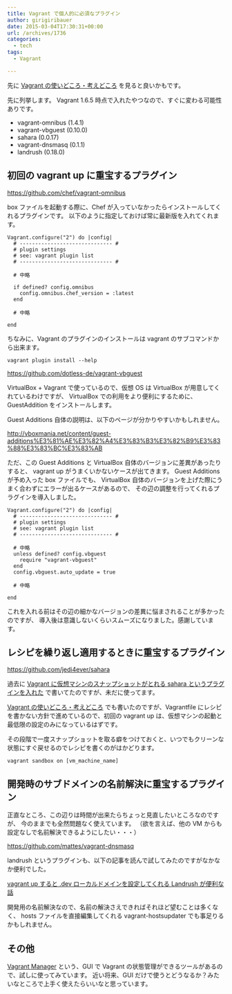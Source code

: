 ```yaml
---
title: Vagrant で個人的に必須なプラグイン
author: girigiribauer
date: 2015-03-04T17:30:31+00:00
url: /archives/1736
categories:
  - tech
tags:
  - Vagrant

---
```

先に [Vagrant の使いどころ・考えどころ][1] を見ると良いかもです。

先に列挙します。 Vagrant 1.6.5 時点で入れたやつなので、すぐに変わる可能性ありです。

  * vagrant-omnibus (1.4.1)
  * vagrant-vbguest (0.10.0)
  * sahara (0.0.17)
  * vagrant-dnsmasq (0.1.1)
  * landrush (0.18.0)

## 初回の vagrant up に重宝するプラグイン

<https://github.com/chef/vagrant-omnibus>

box ファイルを起動する際に、Chef が入っていなかったらインストールしてくれるプラグインです。 以下のように指定しておけば常に最新版を入れてくれます。

    Vagrant.configure("2") do |config|
      # ------------------------------ #
      # plugin settings
      # see: vagrant plugin list
      # ------------------------------ #
    
      # 中略
    
      if defined? config.omnibus
        config.omnibus.chef_version = :latest
      end
    
      # 中略
    
    end
    

ちなみに、Vagrant のプラグインのインストールは vagrant のサブコマンドから出来ます。

    vagrant plugin install --help
    

<https://github.com/dotless-de/vagrant-vbguest>

VirtualBox + Vagrant で使っているので、仮想 OS は VirtualBox が用意してくれているわけですが、 VirtualBox での利用をより便利にするために、GuestAddition をインストールします。

Guest Additions 自体の説明は、以下のページが分かりやすいかもしれません。

<http://vboxmania.net/content/guest-additions%E3%81%AE%E3%82%A4%E3%83%B3%E3%82%B9%E3%83%88%E3%83%BC%E3%83%AB>

ただ、この Guest Additions と VirtualBox 自体のバージョンに差異があったりすると、 vagrant up がうまくいかないケースが出てきます。 Guest Additions が予め入った box ファイルでも、 VirtualBox 自体のバージョンを上げた際にうまく合わずにエラーが出るケースがあるので、 その辺の調整を行ってくれるプラグインを導入しました。

    Vagrant.configure("2") do |config|
      # ------------------------------ #
      # plugin settings
      # see: vagrant plugin list
      # ------------------------------ #
    
      # 中略
      unless defined? config.vbguest
        require "vagrant-vbguest"
      end
      config.vbguest.auto_update = true
    
      # 中略
    
    end
    

これを入れる前はその辺の細かなバージョンの差異に悩まされることが多かったのですが、 導入後は意識しないくらいスムーズになりました。感謝しています。

## レシピを繰り返し適用するときに重宝するプラグイン

<https://github.com/jedi4ever/sahara>

過去に [Vagrant に仮想マシンのスナップショットがとれる sahara というプラグインを入れた][2] で書いてたのですが、未だに使ってます。

[Vagrant の使いどころ・考えどころ][1] でも書いたのですが、Vagrantfile にレシピを書かない方針で進めているので、初回の vagrant up は、仮想マシンの起動と最低限の設定のみになっているはずです。

その段階で一度スナップショットを取る癖をつけておくと、いつでもクリーンな状態にすぐ戻せるのでレシピを書くのがはかどります。

    vagrant sandbox on [vm_machine_name]
    

## 開発時のサブドメインの名前解決に重宝するプラグイン

正直なところ、この辺りは時間が出来たらちょっと見直したいところなのですが、 今のままでも全然問題なく使えています。 （欲を言えば、他の VM からも設定なしで名前解決できるようにしたい・・・）

<https://github.com/mattes/vagrant-dnsmasq>

landrush というプラグインも、以下の記事を読んで試してみたのですがなかなか便利でした。

[vagrant up すると .dev ローカルドメインを設定してくれる Landrush が便利な話][3]

開発用の名前解決なので、名前の解決さえできればそれほど望むことは多くなく、 hosts ファイルを直接編集してくれる vagrant-hostsupdater でも事足りるかもしれません。

## その他

[Vagrant Manager][4] という、GUI で Vagrant の状態管理ができるツールがあるので、試しに使ってみています。 近い将来、GUI だけで使うとどうなるか？みたいなところで上手く使えたらいいなと思っています。

 [1]: http://girigiribauer.com/archives/1729/
 [2]: http://girigiribauer.com/archives/1003/
 [3]: http://uasi.hatenablog.com/entry/2014/06/26/232348
 [4]: http://vagrantmanager.com/
